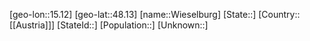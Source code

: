 ﻿---
location: [48.13,15.12]
type: City
tags:
- geo/City


SpocWebEntityId: 35600
isDeleted: false
confidential: public

---
[geo-lon::15.12]
[geo-lat::48.13]
[name::Wieselburg]
[State::]
[Country::[[Austria]]]
[StateId::]
[Population::]
[Unknown::]

